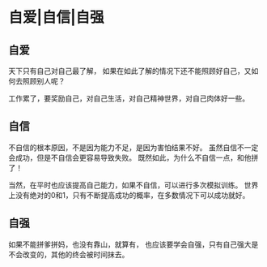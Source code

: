 # 自爱|自信|自强
## 自爱
天下只有自己对自己最了解，
如果在如此了解的情况下还不能照顾好自己，又如何去照顾别人呢？

工作累了，要奖励自己，对自己生活，对自己精神世界，对自己肉体好一些。

## 自信
不自信的根本原因，不是因为能力不足，是因为害怕结果不好。
虽然自信不一定会成功，但是不自信会更容易导致失败。
既然如此，为什么不自信一点，和他拼了！

当然，在平时也应该提高自己能力，如果不自信，可以进行多次模拟训练。
世界上没有绝对的0和1，只有不断提高成功的概率，在多数情况下可以成功就好。

## 自强
如果不能拼爹拼妈，也没有靠山，就算有，
也应该要学会自强，只有自己强大是不会改变的，其他的终会被时间抹去。